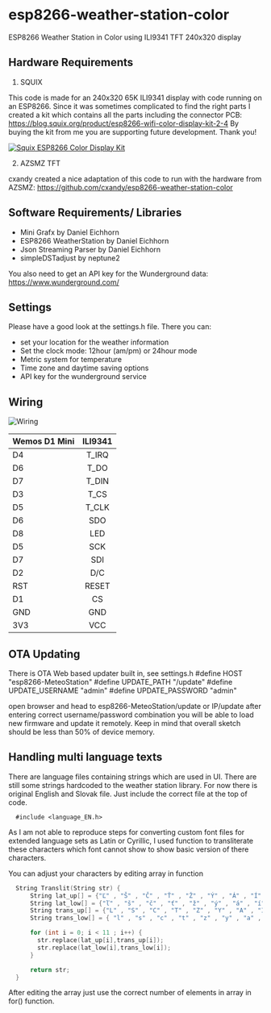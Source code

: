 # esp8266-weather-station-color

ESP8266 Weather Station in Color using ILI9341 TFT 240x320 display

## Hardware Requirements

1. SQUIX

This code is made for an 240x320 65K ILI9341 display with code running on an ESP8266.
Since it was sometimes complicated to find the right parts I created a kit which contains all the parts including the connector PCB:
https://blog.squix.org/product/esp8266-wifi-color-display-kit-2-4
By buying the kit from me you are supporting future development. Thank you!

[![Squix ESP8266 Color Display Kit](resources/ESP8266ColorDisplayKit.png)](https://blog.squix.org/product/esp8266-wifi-color-display-kit-2-4)

2. AZSMZ TFT

cxandy created a nice adaptation of this code to run with the hardware from AZSMZ:
https://github.com/cxandy/esp8266-weather-station-color



## Software Requirements/ Libraries
 * Mini Grafx by Daniel Eichhorn
 * ESP8266 WeatherStation by Daniel Eichhorn
 * Json Streaming Parser by Daniel Eichhorn
 * simpleDSTadjust by neptune2

You also need to get an API key for the Wunderground data: https://www.wunderground.com/

## Settings
Please have a good look at the settings.h file. There you can:
 * set your location for the weather information
 * Set the clock mode: 12hour (am/pm) or 24hour mode
 * Metric system for temperature
 * Time zone and daytime saving options
 * API key for the wunderground service

## Wiring

![Wiring](resources/PlaneSpotterWiring.png)

| Wemos D1 Mini | ILI9341      |
| ------------- |:-------------:|
| D4            | T_IRQ         |
| D6            | T_DO          |
| D7            | T_DIN         |
| D3            | T_CS          |
| D5            | T_CLK         |
| D6            | SDO           |
| D8            | LED           |
| D5            | SCK           |
| D7            | SDI           |
| D2            | D/C           |
| RST           | RESET         |
| D1            | CS            |
| GND           | GND           |
| 3V3           | VCC           |


## OTA Updating
There is OTA Web based updater built in, see settings.h
    #define HOST "esp8266-MeteoStation"
    #define UPDATE_PATH "/update"
    #define UPDATE_USERNAME "admin"
    #define UPDATE_PASSWORD "admin"

open browser and head to esp8266-MeteoStation/update or IP/update after entering correct username/password combination you will be able to load new firmware and update it remotely.
Keep in mind that overall sketch should be less than 50% of device memory.

## Handling multi language texts
There are language files containing strings which are used in UI.
There are still some strings hardcoded to the weather station library.
For now there is original English and Slovak file.
Just include the correct file at the top of code.
```
  #include <language_EN.h>
```

As I am not able to reproduce steps for converting custom font files for extended language sets as Latin or Cyrillic, I used function to transliterate these characters which font cannot show to show basic version of there characters.

You can adjust your characters by editing array in function
```c++
  String Translit(String str) {
      String lat_up[] = {"Ľ" , "Š" , "Č" , "Ť" , "Ž" , "Ý" , "Á" , "Í" , "É" , "Ô" , "Ď"  };
      String lat_low[] = {"ľ" , "š" , "č" , "ť" , "ž" , "ý" , "á" , "í" , "é" , "ô", "ď"};
      String trans_up[] = {"L" , "S" , "C" , "T" , "Z" , "Y" , "A" , "I" , "E" , "O", "D"};
      String trans_low[] = { "l" , "s" , "c" , "t" , "z" , "y" , "a" , "i" , "e" , "o","d"};

      for (int i = 0; i < 11 ; i++) {
        str.replace(lat_up[i],trans_up[i]);
        str.replace(lat_low[i],trans_low[i]);
      }

      return str;
  }
```
After editing the array just use the correct number of elements in array in for() function.
